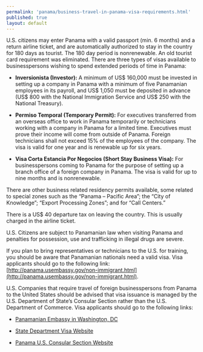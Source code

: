 ```yaml
---
permalink: 'panama/business-travel-in-panama-visa-requirements.html'
published: true
layout: default
---
```

U.S. citizens may enter Panama with a valid passport (min. 6 months) and a return airline ticket, and are automatically authorized to stay in the country for 180 days as tourist. The 180 day period is nonrenewable. An old tourist card requirement was eliminated. There are three types of visas available to businesspersons wishing to spend extended periods of time in Panama:

* **Inversionista (Investor):** A minimum of US$ 160,000 must be invested in setting up a company in Panama with a minimum of five Panamanian employees in its payroll, and US$ 1,050 must be deposited in advance (US$ 800 with the National Immigration Service and US$ 250 with the National Treasury).

* **Permiso Temporal (Temporary Permit):** For executives transferred from an overseas office to work in Panama temporarily or technicians working with a company in Panama for a limited time. Executives must prove their income will come from outside of Panama. Foreign technicians shall not exceed 15% of the employees of the company. The visa is valid for one year and is renewable up for six years.

* **Visa Corta Estancia Por Negocios (Short Stay Business Visa):** For businesspersons coming to Panama for the purpose of setting up a branch office of a foreign company in Panama. The visa is valid for up to nine months and is nonrenewable.

There are other business related residency permits available, some related to special zones such as the “Panama – Pacific Area”; the “City of Knowledge”; “Export Processing Zones”; and for “Call Centers.”

There is a US$ 40 departure tax on leaving the country. This is usually charged in the airline ticket.

U.S. Citizens are subject to Panamanian law when visiting Panama and penalties for possession, use and trafficking in illegal drugs are severe.

If you plan to bring representatives or technicians to the U.S. for training, you should be aware that Panamanian nationals need a valid visa. Visa applicants should go to the following link: [http://panama.usembassy.gov/non-immigrant.html](http://panama.usembassy.gov/non-immigrant.html).

U.S. Companies that require travel of foreign businesspersons from Panama to the United States should be advised that visa issuance is managed by the U.S. Department of State’s Consular Section rather than the U.S. Department of Commerce. Visa applicants should go to the following links:

* [Panamanian Embassy in Washington, DC](www.embassyofpanama.org)

* [State Department Visa Website](http://travel.state.gov/visa/)

* [Panama U.S. Consular Section Website](http://www.panama.usembassy.gov)

